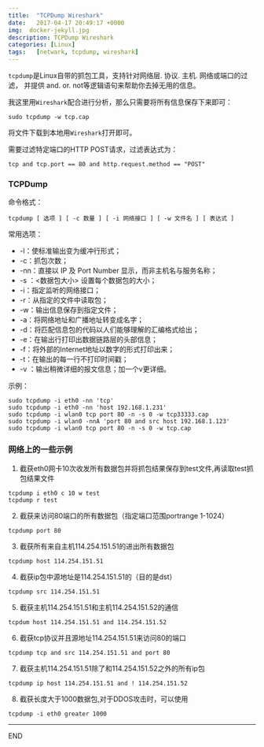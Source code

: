```yaml
---
title:  "TCPDump Wireshark"
date:   2017-04-17 20:49:17 +0000
img:  docker-jekyll.jpg
description: TCPDump Wireshark
categories: [Linux]
tags:   [netwark, tcpdump, wireshark]
---
```

`tcpdump`是Linux自带的抓包工具，支持针对网络层. 协议. 主机. 网络或端口的过滤，
并提供 and. or. not等逻辑语句来帮助你去掉无用的信息。

我这里用`Wireshark`配合进行分析，那么只需要将所有信息保存下来即可：

```
sudo tcpdump -w tcp.cap
```

将文件下载到本地用`Wireshark`打开即可。

需要过滤特定端口的HTTP POST请求，过滤表达式为：

```
tcp and tcp.port == 80 and http.request.method == "POST"
```


### TCPDump
命令格式：

```
tcpdump [ 选项 ] [ -c 数量 ] [ -i 网络接口 ] [ -w 文件名 ] [ 表达式 ]
```

常用选项：

- -l：使标准输出变为缓冲行形式；
- -c：抓包次数；
- -nn：直接以 IP 及 Port Number 显示，而非主机名与服务名称；
- -s ：<数据包大小> 设置每个数据包的大小；
- -i：指定监听的网络接口；
- -r：从指定的文件中读取包；
- -w：输出信息保存到指定文件；
- -a：将网络地址和广播地址转变成名字；
- -d：将匹配信息包的代码以人们能够理解的汇编格式给出；
- -e：在输出行打印出数据链路层的头部信息；
- -f：将外部的Internet地址以数字的形式打印出来；
- -t：在输出的每一行不打印时间戳；
- -v ：输出稍微详细的报文信息；加一个v更详细。

示例：
```
sudo tcpdump -i eth0 -nn 'tcp'
sudo tcpdump -i eth0 -nn 'host 192.168.1.231'
sudo tcpdump -i wlan0 tcp port 80 -n -s 0 -w tcp33333.cap
sudo tcpdump -i wlan0 -nnA 'port 80 and src host 192.168.1.123'
sudo tcpdump -i wlan0 tcp port 80 -n -s 0 -w tcp.cap
```


### 网络上的一些示例
1. 截获eth0网卡10次收发所有数据包并将抓包结果保存到test文件,再读取test抓包结果文件
```
tcpdump i eth0 c 10 w test
tcpdump r test
```
2. 截获来访问80端口的所有数据包（指定端口范围portrange 1-1024）
```
tcpdump port 80
```
3. 截获所有来自主机114.254.151.51的进出所有数据包
```
tcpdump host 114.254.151.51
```
4. 截获ip包中源地址是114.254.151.51的（目的是dst）
```
tcpdump src 114.254.151.51
```
5. 截获主机114.254.151.51和主机114.254.151.52的通信
```
tcpdum host 114.254.151.51 and 114.254.151.52
```
6. 截获tcp协议并且源地址114.254.151.51来访问80的端口
```
tcpdump tcp and src 114.254.151.51 and port 80
```
7. 截获主机114.254.151.51除了和114.254.151.52之外的所有ip包
```
tcpdump ip host 114.254.151.51 and ! 114.254.151.52
```
8. 截获长度大于1000数据包,对于DDOS攻击时，可以使用
```
tcpdump -i eth0 greater 1000
```

---
END